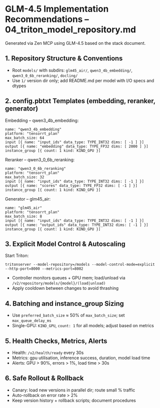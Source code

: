 # GLM-4.5 Implementation Recommendations – 04_triton_model_repository.md

Generated via Zen MCP using GLM-4.5 based on the stack document.

## 1. Repository Structure & Conventions
- Root `models/` with subdirs: `glm45_air/`, `qwen3_4b_embedding/`, `qwen3_0_6b_reranking/`, `docling/`
- Use `1/` version dir only; add README.md per model with I/O specs and dtypes

## 2. config.pbtxt Templates (embedding, reranker, generator)
Embedding – qwen3_4b_embedding:
```
name: "qwen3_4b_embedding"
platform: "tensorrt_plan"
max_batch_size: 64
input [{ name: "input_ids" data_type: TYPE_INT32 dims: [ -1 ] }]
output [{ name: "embedding" data_type: TYPE_FP32 dims: [ 2000 ] }]
instance_group [{ count: 1 kind: KIND_GPU }]
```
Reranker – qwen3_0_6b_reranking:
```
name: "qwen3_0_6b_reranking"
platform: "tensorrt_plan"
max_batch_size: 32
input [{ name: "input_ids" data_type: TYPE_INT32 dims: [ -1 ] }]
output [{ name: "scores" data_type: TYPE_FP32 dims: [ -1 ] }]
instance_group [{ count: 1 kind: KIND_GPU }]
```
Generator – glm45_air:
```
name: "glm45_air"
platform: "tensorrt_plan"
max_batch_size: 8
input [{ name: "input_ids" data_type: TYPE_INT32 dims: [ -1 ] }]
output [{ name: "output_ids" data_type: TYPE_INT32 dims: [ -1 ] }]
instance_group [{ count: 1 kind: KIND_GPU }]
```

## 3. Explicit Model Control & Autoscaling
Start Triton:
```
tritonserver --model-repository=/models --model-control-mode=explicit --http-port=8000 --metrics-port=8002
```
- Controller monitors queues + GPU mem; load/unload via `/v2/repository/models/{model}/(load|unload)`
- Apply cooldown between changes to avoid thrashing

## 4. Batching and instance_group Sizing
- Use `preferred_batch_size` ≈ 50% of `max_batch_size`; set `max_queue_delay_ms`
- Single-GPU: `KIND_GPU`, `count: 1` for all models; adjust based on metrics

## 5. Health Checks, Metrics, Alerts
- Health: `/v2/health/ready` every 30s
- Metrics: gpu utilisation, inference success, duration, model load time
- Alerts: GPU > 90%, errors > 1%, load time > 30s

## 6. Safe Rollout & Rollback
- Canary: load new versions in parallel dir; route small % traffic
- Auto-rollback on error rate > 2%
- Keep version history + rollback scripts; document procedures

